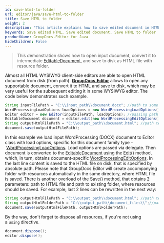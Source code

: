 ```yaml
---
id: save-html-to-folder
url: editor/java/save-html-to-folder
title: Save HTML to folder
weight: 2
description: "This article explains how to save edited document in HTML form to folder at local disk using GroupDocs.Editor for Java features."
keywords: Save edited HTML, Save edited document, Save HTML to folder
productName: GroupDocs.Editor for Java
hideChildren: False
---
```

> This demonstration shows how to open input document, convert it to intermediate [EditableDocument](https://apireference.groupdocs.com/editor/java/com.groupdocs.editor/editabledocument), and save to disk as HTML file with resource folder.

Almost all HTML WYSIWYG client-side editors are able to open HTML document from disk (from path). [**GroupDocs.Editor**](https://products.groupdocs.com/editor/java) allows to open any supportable document, convert it to HTML and save to disk, which may be very useful for the subsequent editing it in some WYSIWYG editor. The code below demonstrates such example.

```java
String inputFilePath = "C:\\input_path\\document.docx"; //path to some document
WordProcessingLoadOptions loadOptions = new WordProcessingLoadOptions();
Editor editor = new Editor(inputFilePath, loadOptions); //passing path and load options (via delegate) to the constructor
EditableDocument document = editor.edit(new WordProcessingEditOptions());
String outputHtmlFilePath = "C:\\output_path\\document.html"; //path to output HTML document
document.save(outputHtmlFilePath);
```

In this example we load input WordProcessing (DOCX) document to Editor class with load options, specific for this document family type - [WordProcessingLoadOptions](https://apireference.groupdocs.com/editor/java/com.groupdocs.editor.options/wordprocessingloadoptions). Load options are passed via delegate. Then document is converted to the [EditableDocument](https://apireference.groupdocs.com/editor/java/com.groupdocs.editor/editabledocument) using the [Edit()](https://apireference.groupdocs.com/editor/java/com.groupdocs.editor/editor#edit()) method, which, in turn, obtains document-specific [WordProcessingEditOptions](https://apireference.groupdocs.com/editor/java/com.groupdocs.editor.options/wordprocessingeditoptions). In the last line content is saved to the HTML file on disk, that is specified by absolute path. Please note that GroupDocs.Editor will create accompanying folder with resources automatically in the same directory, where HTML file is saved. There is another overload of the [Save()](https://apireference.groupdocs.com/editor/java/com.groupdocs.editor/editabledocument#save()) method, that obtains 2 parameters: path to HTML file and path to existing folder, where resources should be saved. For example, last 2 lines can be rewritten in the next way:

```java
String outputHtmlFilePath = "C:\\output_path\\document.html"; //path to output HTML document
String outputHtmlFolderPath = "C:\\output_path\\document_files\\";//path to folder, where resources will be saved
document.save(outputHtmlFilePath, outputHtmlFolderPath);
```

By the way, don't forget to dispose all resources, if you're not using a `using` directive.

```java
document.dispose();
editor.dispose();
```
